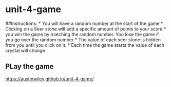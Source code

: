 # unit-4-game

##Instructions:
        *  You will have a random number at the start of the game
        *  Clicking on a Seer stone will add a specific amount of points to your score
        *  you win the game by matching the random number.  You lose the game if you go over the random number
        *  The value of each seer stone is hidden from you until you click on it.
        *  Each time the game starts the value of each crystal will change
        
## PLay the game
https://austinwiley.github.io/unit-4-game/
